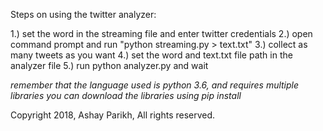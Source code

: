Steps on using the twitter analyzer:

1.) set the word in the streaming file and enter twitter credentials
2.) open command prompt and run "python streaming.py > text.txt"
3.) collect as many tweets as you want
4.) set the word and text.txt file path in the analyzer file
5.) run python analyzer.py and wait

*remember that the language used is python 3.6, and requires multiple libraries*
*you can download the libraries using pip install*

Copyright 2018, Ashay Parikh, All rights reserved.

